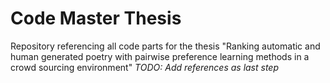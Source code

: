 # Code Master Thesis
Repository referencing all code parts for the thesis "Ranking automatic and human generated poetry with pairwise preference learning methods in a crowd sourcing environment"
*TODO: Add references as last step*
